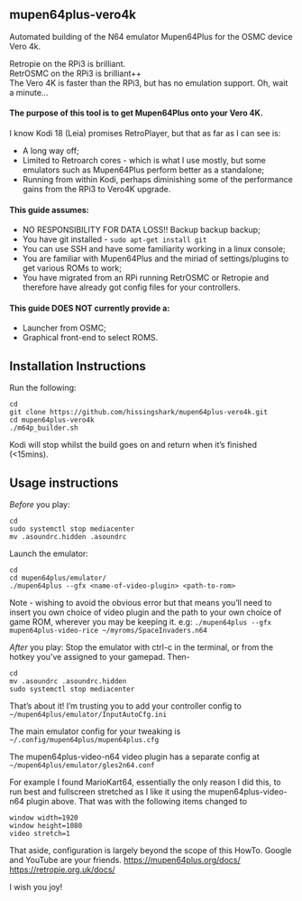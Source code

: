 

## mupen64plus-vero4k
Automated building of the N64 emulator Mupen64Plus for the OSMC device Vero 4k.

Retropie on the RPi3 is brilliant.  
RetrOSMC on the RPi3 is brilliant++  
The Vero 4K is faster than the RPi3, but has no emulation support. Oh, wait a minute…

#### The purpose of this tool is to get Mupen64Plus onto your Vero 4K.
I know Kodi 18 (Leia) promises RetroPlayer, but that as far as I can see is:

* A long way off;
* Limited to Retroarch cores - which is what I use mostly, but some emulators such as Mupen64Plus perform better as a standalone;
* Running from within Kodi, perhaps diminishing some of the performance gains from the RPi3 to Vero4K upgrade.

#### This guide assumes:

* NO RESPONSIBILITY FOR DATA LOSS!! Backup backup backup;
* You have git installed - `sudo apt-get install git`
* You can use SSH and have some familiarity working in a linux console;
* You are familiar with Mupen64Plus and the miriad of settings/plugins to get various ROMs to work;
* You have migrated from an RPi running RetrOSMC or Retropie and therefore have already got config files for your controllers.

#### This guide DOES NOT currently provide a:
* Launcher from OSMC;
* Graphical front-end to select ROMS.

## Installation Instructions
Run the following:
```
cd
git clone https://github.com/hissingshark/mupen64plus-vero4k.git
cd mupen64plus-vero4k
./m64p_builder.sh
```

Kodi will stop whilst the build goes on and return when it’s finished (<15mins).

## Usage instructions
*Before* you play:
```
cd
sudo systemctl stop mediacenter
mv .asoundrc.hidden .asoundrc
```

Launch the emulator:
```
cd
cd mupen64plus/emulator/
./mupen64plus --gfx <name-of-video-plugin> <path-to-rom>
```

Note - wishing to avoid the obvious error but that means you’ll need to insert you own choice of video plugin and the path to your own choice of game ROM, wherever you may be keeping it. e.g:
`./mupen64plus --gfx mupen64plus-video-rice ~/myroms/SpaceInvaders.n64`

*After* you play:
Stop the emulator with ctrl-c in the terminal, or from the hotkey you’ve assigned to your gamepad. Then-
```
cd
mv .asoundrc .asoundrc.hidden
sudo systemctl stop mediacenter
```

That’s about it!
I’m trusting you to add your controller config to
 `~/mupen64plus/emulator/InputAutoCfg.ini`
 
The main emulator config for your tweaking is
`~/.config/mupen64plus/mupen64plus.cfg`

The mupen64plus-video-n64 video plugin has a separate config at
`~/mupen64plus/emulator/gles2n64.conf`

For example I found MarioKart64, essentially the only reason I did this, to run best and fullscreen stretched as I like it using the mupen64plus-video-n64 plugin above. That was with the following items changed to
```
window width=1920
window height=1080
video stretch=1
```

That aside, configuration is largely beyond the scope of this HowTo.
Google and YouTube are your friends.
https://mupen64plus.org/docs/
https://retropie.org.uk/docs/

I wish you joy!
